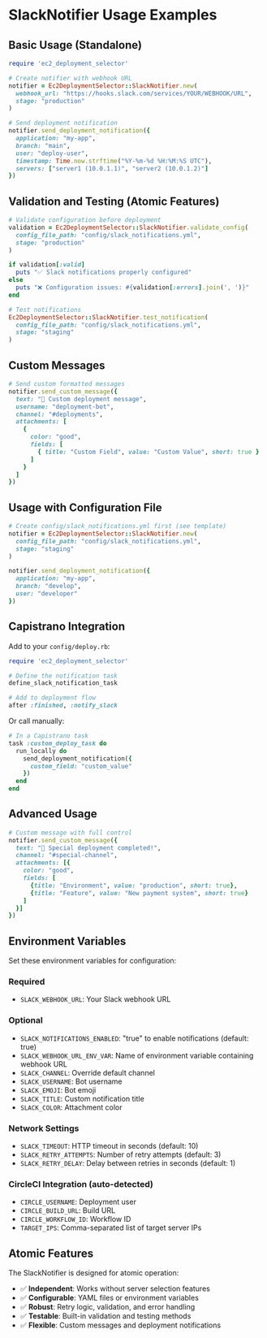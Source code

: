 # SlackNotifier Usage Examples

## Basic Usage (Standalone)

```ruby
require 'ec2_deployment_selector'

# Create notifier with webhook URL
notifier = Ec2DeploymentSelector::SlackNotifier.new(
  webhook_url: "https://hooks.slack.com/services/YOUR/WEBHOOK/URL",
  stage: "production"
)

# Send deployment notification
notifier.send_deployment_notification({
  application: "my-app",
  branch: "main",
  user: "deploy-user",
  timestamp: Time.now.strftime("%Y-%m-%d %H:%M:%S UTC"),
  servers: ["server1 (10.0.1.1)", "server2 (10.0.1.2)"]
})
```

## Validation and Testing (Atomic Features)

```ruby
# Validate configuration before deployment
validation = Ec2DeploymentSelector::SlackNotifier.validate_config(
  config_file_path: "config/slack_notifications.yml",
  stage: "production"
)

if validation[:valid]
  puts "✅ Slack notifications properly configured"
else
  puts "❌ Configuration issues: #{validation[:errors].join(', ')}"
end

# Test notifications
Ec2DeploymentSelector::SlackNotifier.test_notification(
  config_file_path: "config/slack_notifications.yml",
  stage: "staging"
)
```

## Custom Messages

```ruby
# Send custom formatted messages
notifier.send_custom_message({
  text: "🚀 Custom deployment message",
  username: "deployment-bot",
  channel: "#deployments",
  attachments: [
    {
      color: "good",
      fields: [
        { title: "Custom Field", value: "Custom Value", short: true }
      ]
    }
  ]
})
```

## Usage with Configuration File

```ruby
# Create config/slack_notifications.yml first (see template)
notifier = Ec2DeploymentSelector::SlackNotifier.new(
  config_file_path: "config/slack_notifications.yml",
  stage: "staging"
)

notifier.send_deployment_notification({
  application: "my-app",
  branch: "develop",
  user: "developer"
})
```

## Capistrano Integration

Add to your `config/deploy.rb`:

```ruby
require 'ec2_deployment_selector'

# Define the notification task
define_slack_notification_task

# Add to deployment flow
after :finished, :notify_slack
```

Or call manually:

```ruby
# In a Capistrano task
task :custom_deploy_task do
  run_locally do
    send_deployment_notification({
      custom_field: "custom_value"
    })
  end
end
```

## Advanced Usage

```ruby
# Custom message with full control
notifier.send_custom_message({
  text: "🎉 Special deployment completed!",
  channel: "#special-channel",
  attachments: [{
    color: "good",
    fields: [
      {title: "Environment", value: "production", short: true},
      {title: "Feature", value: "New payment system", short: true}
    ]
  }]
})
```

## Environment Variables

Set these environment variables for configuration:

### Required
- `SLACK_WEBHOOK_URL`: Your Slack webhook URL

### Optional
- `SLACK_NOTIFICATIONS_ENABLED`: "true" to enable notifications (default: true)
- `SLACK_WEBHOOK_URL_ENV_VAR`: Name of environment variable containing webhook URL
- `SLACK_CHANNEL`: Override default channel
- `SLACK_USERNAME`: Bot username
- `SLACK_EMOJI`: Bot emoji
- `SLACK_TITLE`: Custom notification title
- `SLACK_COLOR`: Attachment color

### Network Settings
- `SLACK_TIMEOUT`: HTTP timeout in seconds (default: 10)
- `SLACK_RETRY_ATTEMPTS`: Number of retry attempts (default: 3)
- `SLACK_RETRY_DELAY`: Delay between retries in seconds (default: 1)

### CircleCI Integration (auto-detected)
- `CIRCLE_USERNAME`: Deployment user
- `CIRCLE_BUILD_URL`: Build URL
- `CIRCLE_WORKFLOW_ID`: Workflow ID
- `TARGET_IPS`: Comma-separated list of target server IPs

## Atomic Features

The SlackNotifier is designed for atomic operation:
- ✅ **Independent**: Works without server selection features
- ✅ **Configurable**: YAML files or environment variables
- ✅ **Robust**: Retry logic, validation, and error handling
- ✅ **Testable**: Built-in validation and testing methods
- ✅ **Flexible**: Custom messages and deployment notifications
